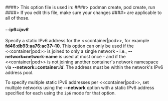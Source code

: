 ####> This option file is used in:
####>   podman create, pod create, run
####> If you edit this file, make sure your changes
####> are applicable to all of those.
#### **--ip6**=*ipv6*

Specify a static IPv6 address for the <<container|pod>>, for example **fd46:db93:aa76:ac37::10**.
This option can only be used if the <<container|pod>> is joined to only a single network - i.e., **--network=network-name** is used at most once -
and if the <<container|pod>> is not joining another container's network namespace via **--network=container:_id_**.
The address must be within the network's IPv6 address pool.

To specify multiple static IPv6 addresses per <<container|pod>>, set multiple networks using the **--network** option with a static IPv6 address specified for each using the `ip6` mode for that option.
